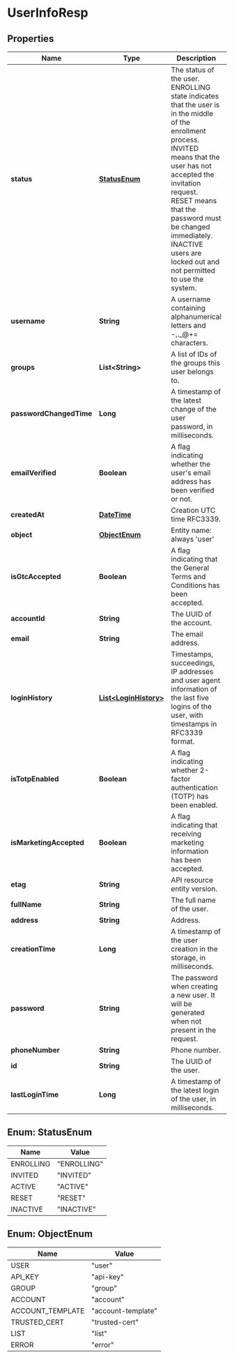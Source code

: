 
# UserInfoResp

## Properties
Name | Type | Description | Notes
------------ | ------------- | ------------- | -------------
**status** | [**StatusEnum**](#StatusEnum) | The status of the user. ENROLLING state indicates that the user is in the middle of the enrollment process. INVITED means that the user has not accepted the invitation request. RESET means that the password must be changed immediately. INACTIVE users are locked out and not permitted to use the system. | 
**username** | **String** | A username containing alphanumerical letters and -,._@+&#x3D; characters. |  [optional]
**groups** | **List&lt;String&gt;** | A list of IDs of the groups this user belongs to. |  [optional]
**passwordChangedTime** | **Long** | A timestamp of the latest change of the user password, in milliseconds. |  [optional]
**emailVerified** | **Boolean** | A flag indicating whether the user&#39;s email address has been verified or not. |  [optional]
**createdAt** | [**DateTime**](DateTime.md) | Creation UTC time RFC3339. |  [optional]
**object** | [**ObjectEnum**](#ObjectEnum) | Entity name: always &#39;user&#39; | 
**isGtcAccepted** | **Boolean** | A flag indicating that the General Terms and Conditions has been accepted. |  [optional]
**accountId** | **String** | The UUID of the account. | 
**email** | **String** | The email address. | 
**loginHistory** | [**List&lt;LoginHistory&gt;**](LoginHistory.md) | Timestamps, succeedings, IP addresses and user agent information of the last five logins of the user, with timestamps in RFC3339 format. |  [optional]
**isTotpEnabled** | **Boolean** | A flag indicating whether 2-factor authentication (TOTP) has been enabled. |  [optional]
**isMarketingAccepted** | **Boolean** | A flag indicating that receiving marketing information has been accepted. |  [optional]
**etag** | **String** | API resource entity version. | 
**fullName** | **String** | The full name of the user. |  [optional]
**address** | **String** | Address. |  [optional]
**creationTime** | **Long** | A timestamp of the user creation in the storage, in milliseconds. |  [optional]
**password** | **String** | The password when creating a new user. It will be generated when not present in the request. |  [optional]
**phoneNumber** | **String** | Phone number. |  [optional]
**id** | **String** | The UUID of the user. | 
**lastLoginTime** | **Long** | A timestamp of the latest login of the user, in milliseconds. |  [optional]


<a name="StatusEnum"></a>
## Enum: StatusEnum
Name | Value
---- | -----
ENROLLING | &quot;ENROLLING&quot;
INVITED | &quot;INVITED&quot;
ACTIVE | &quot;ACTIVE&quot;
RESET | &quot;RESET&quot;
INACTIVE | &quot;INACTIVE&quot;


<a name="ObjectEnum"></a>
## Enum: ObjectEnum
Name | Value
---- | -----
USER | &quot;user&quot;
API_KEY | &quot;api-key&quot;
GROUP | &quot;group&quot;
ACCOUNT | &quot;account&quot;
ACCOUNT_TEMPLATE | &quot;account-template&quot;
TRUSTED_CERT | &quot;trusted-cert&quot;
LIST | &quot;list&quot;
ERROR | &quot;error&quot;



